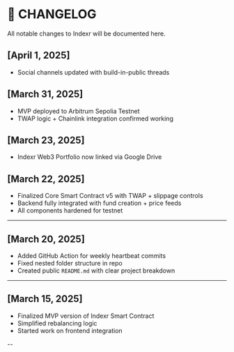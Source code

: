 # 📜 CHANGELOG

All notable changes to Indexr will be documented here.

## [April 1, 2025]
- Social channels updated with build-in-public threads

## [March 31, 2025]
- MVP deployed to Arbitrum Sepolia Testnet
- TWAP logic + Chainlink integration confirmed working

## [March 23, 2025]
- Indexr Web3 Portfolio now linked via Google Drive

## [March 22, 2025]
- Finalized Core Smart Contract v5 with TWAP + slippage controls
- Backend fully integrated with fund creation + price feeds
- All components hardened for testnet

---

## [March 20, 2025]
- Added GitHub Action for weekly heartbeat commits
- Fixed nested folder structure in repo
- Created public `README.md` with clear project breakdown

---

## [March 15, 2025]
- Finalized MVP version of Indexr Smart Contract
- Simplified rebalancing logic
- Started work on frontend integration

--
